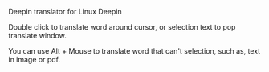 Deepin translator for Linux Deepin

Double click to translate word around cursor, or selection text to pop translate window.

You can use Alt + Mouse to translate word that can't selection, such as, text in image or pdf.
